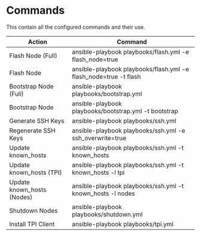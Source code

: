 # Commands

This contain all the configured commands and their use.

| Action                     | Command                                                          |
| -------------------------- | ---------------------------------------------------------------- |
| Flash Node (Full)          | ansible-playbook playbooks/flash.yml -e flash_node=true          |
| Flash Node                 | ansible-playbook playbooks/flash.yml -e flash_node=true -t flash |
| Bootstrap Node (Full)      | ansible-playbook playbooks/bootstrap.yml                         |
| Bootstrap Node             | ansible-playbook playbooks/bootstrap.yml -t bootstrap            |
| Generate SSH Keys          | ansible-playbook playbooks/ssh.yml                               |
| Regenerate SSH Keys        | ansible-playbook playbooks/ssh.yml -e ssh_overwrite=true         |
| Update known_hosts         | ansible-playbook playbooks/ssh.yml -t known_hosts                |
| Update known_hosts (TPI)   | ansible-playbook playbooks/ssh.yml -t known_hosts -l tpi         |
| Update known_hosts (Nodes) | ansible-playbook playbooks/ssh.yml -t known_hosts -l nodes       |
| Shutdown Nodes             | ansible-playbook playbooks/shutdown.yml                          |
| Install TPI Client         | ansible-playbook playbooks/tpi.yml                               |
